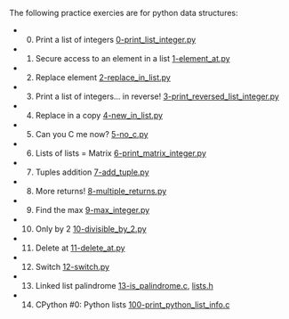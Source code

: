 The following practice exercies are for python data structures:
* 0. Print a list of integers [0-print_list_integer.py](./0-print_list_integer.py)
* 1. Secure access to an element in a list [1-element_at.py](./1-element_at.py)
* 2. Replace element [2-replace_in_list.py](./2-replace_in_list.py)
* 3. Print a list of integers... in reverse! [3-print_reversed_list_integer.py](./3-print_reversed_list_integer.py)
* 4. Replace in a copy [4-new_in_list.py](./4-new_in_list.py)
* 5. Can you C me now? [5-no_c.py](./5-no_c.py)
* 6. Lists of lists = Matrix [6-print_matrix_integer.py](./6-print_matrix_integer.py)
* 7. Tuples addition [7-add_tuple.py](./7-add_tuple.py)
* 8. More returns! [8-multiple_returns.py](./8-multiple_returns.py)
* 9. Find the max [9-max_integer.py](./9-max_integer.py)
* 10. Only by 2 [10-divisible_by_2.py](./10-divisible_by_2.py)
* 11. Delete at [11-delete_at.py](./11-delete_at.py)
* 12. Switch [12-switch.py](./12-switch.py)
* 13. Linked list palindrome [13-is_palindrome.c](./13-is_palindrome.c), [lists.h](./lists.h)
* 14. CPython #0: Python lists [100-print_python_list_info.c](./100-print_python_list_info.c)
